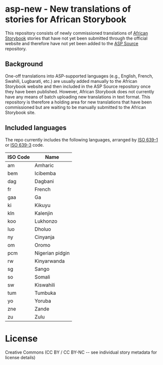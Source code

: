 # asp-new - New translations of stories for African Storybook

This repository consists of newly commissioned translations of [African Storybook](http://www.africanstorybook.org/) stories that have not yet been submitted through the official website and therefore have not yet been added to the [ASP Source](https://github.com/global-asp/asp-source) repository.

## Background

One-off translations into ASP-supported languages (e.g., English, French, Swahili, Lugbarati, etc.) are usually added manually to the African Storybook website and then included in the ASP Source repository once they have been published. However, African Storybook does not currently have any means of batch uploading new translations in text format. This repository is therefore a holding area for new translations that have been commissioned but are waiting to be manually submitted to the African Storybook site.

## Included languages

The repo currently includes the following languages, arranged by [ISO 639-1](http://en.wikipedia.org/wiki/ISO_639-1) or [ISO 639-3](http://en.wikipedia.org/wiki/ISO_639-3) code.

ISO Code | Name
-------- | ----
am | Amharic
bem | Icibemba
dag | Dagbani
fr | French
gaa | Ga
ki | Kikuyu
kln | Kalenjin
koo | Lukhonzo
luo | Dholuo
ny | Cinyanja
om | Oromo
pcm | Nigerian pidgin
rw | Kinyarwanda
sg | Sango
so | Somali
sw | Kiswahili
tum | Tumbuka
yo | Yoruba
zne | Zande
zu | Zulu

# License

Creative Commons (CC BY / CC BY-NC -- see individual story metadata for license details)

